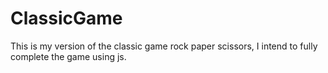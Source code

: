 # ClassicGame
This is my version of the classic game rock paper scissors, I intend to fully complete the game using js.
